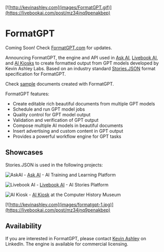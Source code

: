 [![http://kevinashley.com](images/FormatGPT.gif)](https://livebookai.com/post/mz34jnq9penakbep)

# FormatGPT

Coming Soon! Check [FormatGPT.com](http://formatgpt.com) for updates.

Announcing FormatGPT, the engine and API used in [Ask AI](https://askainow.com), [Livebook AI](https://livebookai.com/category), and [AI Kiosks](https://livebookai.com/post/kiosk) to create formatted output from GPT models developed by Kevin Ashley Labs. Based on an industry standard [Stories.JSON](https://github.com/kevinash/Stories.JSON) format specification for FormatGPT. 

Check [sample](https://livebookai.com/post/7q9epv66j7vd4zma) documents created with FormatGPT.

FormatGPT features:

- Create editable rich beautiful documents from multiple GPT models
- Schedule and run GPT model jobs
- Quality control for GPT model output
- Validation and verification of GPT output
- Compose multiple AI models in beautiful documents
- Insert advertising and custom content in GPT output
- Provides a powerful workflow engine for GPT tasks

## Showcases

Stories.JSON is used in the following projects:

![AskAI](/images/logo-long-color-40.png) - [Ask AI](https://askainow.com) - AI Training and Learning Platform

![Livebook AI](/images/livebook-40.png) - [Livebook AI](https://livebookai.com/category) - AI Stories Platform

![AI Kiosk](/images/ai-kiosk.png) - [AI Kiosk](https://livebookai.com/post/kiosk) at the Computer History Museum


[![http://kevinashley.com](images/formatgpt-1.jpg)](https://livebookai.com/post/mz34jnq9penakbep)

## Availability

If you are interested in FormatGPT, please contact [Kevin Ashley](https://www.linkedin.com/in/kashlik/) on LinkedIn. The engine is available for commercial licensing.

